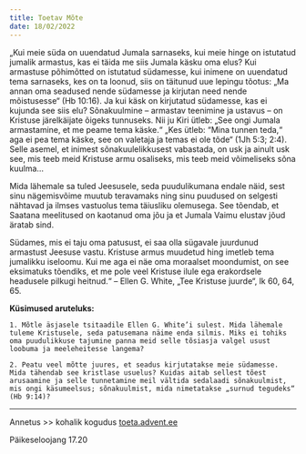 ```yaml
---
title: Toetav Mõte  
date: 18/02/2022  
---
```


„Kui meie süda on uuendatud Jumala sarnaseks, kui meie hinge on istutatud jumalik armastus, kas ei täida me siis Jumala käsku oma elus? Kui armastuse põhimõtted on istutatud südamesse, kui inimene on uuendatud tema sarnaseks, kes on ta loonud, siis on täitunud uue lepingu tõotus: „Ma annan oma seadused nende südamesse ja kirjutan need nende mõistusesse“ (Hb 10:16). Ja kui käsk on kirjutatud südamesse, kas ei kujunda see siis elu? Sõnakuulmine – armastav teenimine ja ustavus – on Kristuse järelkäijate õigeks tunnuseks. Nii ju Kiri ütleb: „See ongi Jumala armastamine, et me peame tema käske.“ „Kes ütleb: “Mina tunnen teda,“ aga ei pea tema käske, see on valetaja ja temas ei ole tõde“ (1Jh 5:3; 2:4). Selle asemel, et inimest sõnakuulelikkusest vabastada, on usk ja ainult usk see, mis teeb meid Kristuse armu osaliseks, mis teeb meid võimeliseks sõna kuulma…

Mida lähemale sa tuled Jeesusele, seda puudulikumana endale näid, sest sinu nägemisvõime muutub teravamaks ning sinu puudused on selgesti nähtavad ja ilmses vastuolus tema täiusliku olemusega. See tõendab, et Saatana meelitused on kaotanud oma jõu ja et Jumala Vaimu elustav jõud äratab sind.

Südames, mis ei taju oma patusust, ei saa olla sügavale juurdunud armastust Jeesuse vastu. Kristuse armus muudetud hing imetleb tema jumalikku iseloomu. Kui me aga ei näe oma moraalset moondumist, on see eksimatuks tõendiks, et me pole veel Kristuse ilule ega erakordsele headusele pilkugi heitnud.“ – Ellen G. White, „Tee Kristuse juurde“, lk 60, 64, 65.

**Küsimused aruteluks:**

`1. Mõtle äsjasele tsitaadile Ellen G. White’i sulest. Mida lähemale tuleme Kristusele, seda patusemana näime enda silmis. Miks ei tohiks oma puudulikkuse tajumine panna meid selle tõsiasja valgel usust loobuma ja meeleheitesse langema?`

`2. Peatu veel mõtte juures, et seadus kirjutatakse meie südamesse. Mida tähendab see kristlase usuelus? Kuidas aitab sellest tõest arusaamine ja selle tunnetamine meil vältida sedalaadi sõnakuulmist, mis ongi käsumeelsus; sõnakuulmist, mida nimetatakse „surnud tegudeks“ (Hb 9:14)?`

---

Annetus >> kohalik kogudus [toeta.advent.ee](https://toeta.advent.ee/)

Päikeseloojang 17.20
